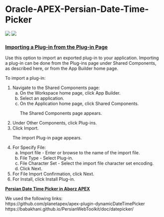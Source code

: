 # Oracle-APEX-Persian-Date-Time-Picker
<img src="https://github.com/alborzapex/Oracle-APEX-Persian-Date-Time-Picker/blob/main/alborzapex-date-time-picker.jpg">
<img src="https://alborzapex.com/wp-content/uploads/2021/12/alborzapex-persian-date-time-picker-setting.jpg">
<div class="props_rev_3"><a id="GUID-026EF048-9FDD-49A1-B17E-BA8051967B86" name="GUID-026EF048-9FDD-49A1-B17E-BA8051967B86" tabindex="-1"></a>

<h3 id="HTMDB-GUID-026EF048-9FDD-49A1-B17E-BA8051967B86" class="sect3"><span class="enumeration_section"></span><a href="https://docs.oracle.com/en/database/oracle/application-express/19.1/htmdb/implementing-plug-ins.html#GUID-026EF048-9FDD-49A1-B17E-BA8051967B86" target="_blank" title="Create plug-ins to declaratively extend, share, and reuse the built-in types available with Oracle Application Express.">Importing a Plug-in from the Plug-in Page</a>
               </h3>
               <div>
                  <div class="p">Use this option to import an exported plug-in to your application. Importing a plug-in can be done from the Plug-ins page under Shared Components, as described here, or from the <span>App Builder</span> home page.
                  </div>
                  <!-- class="section" -->
                  <div class="section">
                     <p>To import a plug-in:</p>
                  </div>
                  <!-- class="section" -->
                  <ol>
                     <li class="stepexpand"><span>Navigate to the Shared Components page:</span><ol type="a">
                           <li class="substepexpand"><span>On the Workspace home page, click <span><span class="uicontrol bold">App Builder</span></span>.</span></li>
                           <li class="substepexpand"><span>Select an application. </span></li>
                           <li class="substepexpand"><span>On the Application home page, click <span class="uicontrol bold">Shared Components</span>.</span><div>
                                 <p>The Shared Components page appears. </p>
                              </div>
                           </li>
                        </ol>
                     </li>
                     <li class="stepexpand"><span>Under Other Components, click <span class="uicontrol bold">Plug-ins</span>.</span></li>
                     <li class="stepexpand"><span>Click <span class="uicontrol bold">Import</span>. </span><div>
                           <p>The import Plug-in page appears.</p>
                        </div>
                     </li>
                     <li class="stepexpand"><span>For Specify File:</span><ol type="a">
                           <li><span>Import file - Enter or browse to the name of the import file.</span></li>
                           <li><span>File Type - Select <span class="uicontrol bold">Plug-in</span>.</span></li>
                           <li><span>File Character Set - Select the import file character set encoding.</span></li>
                           <li><span>Click <span class="uicontrol bold">Next</span>.</span></li>
                        </ol>
                     </li>
                     <li class="stepexpand"><span>For File Import Confirmation, click <span class="uicontrol bold">Next</span>.</span></li>
                     <li class="stepexpand"><span>For Install, click <span class="uicontrol bold">Install Plug-in</span>.</span></li>
                  </ol>
               </div>
            </div>
            <a href="https://alborzapex.com/product/%d8%aa%d9%82%d9%88%db%8c%d9%85-%d8%b4%d9%85%d8%b3%db%8c-%d9%88-%d8%b3%d8%a7%d8%b9%d8%aa-persian-date-time-picker/"  target="_blank" title="Alborz APEX"><strong>Persian Date Time Picker in Aborz APEX</strong></a>
</br>
<p>
<div>We used the following links:</div>
https://github.com/planetapex/apex-plugin-dynamicDateTimePicker
</br>
https://babakhani.github.io/PersianWebToolkit/doc/datepicker/
</p>
